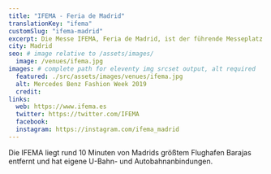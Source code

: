 ```yaml
---
title: "IFEMA - Feria de Madrid"
translationKey: "ifema"
customSlug: "ifema-madrid"
excerpt: Die Messe IFEMA, Feria de Madrid, ist der führende Messeplatz in Madrid. Sie fungiert sowohl als Veranstalter als auch als Geländebetreiber.
city: Madrid
seo: # image relative to /assets/images/
  image: /venues/ifema.jpg
images: # complete path for eleventy img srcset output, alt required
  featured: ./src/assets/images/venues/ifema.jpg
  alt: Mercedes Benz Fashion Week 2019
  credit:
links:
  web: https://www.ifema.es
  twitter: https://twitter.com/IFEMA
  facebook:
  instagram: https://instagram.com/ifema_madrid
---
```


Die IFEMA liegt rund 10 Minuten von Madrids größtem Flughafen Barajas entfernt und hat eigene U-Bahn- und Autobahnanbindungen.
